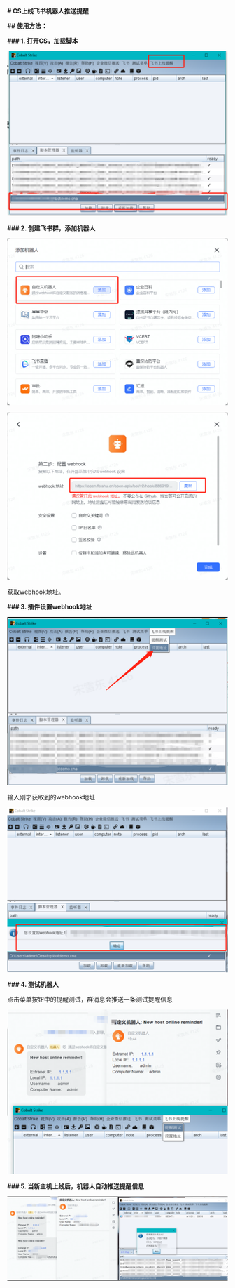 **# CS上线飞书机器人推送提醒**

**## 使用方法：**

**### 1. 打开CS，加载脚本**

![1](readme.assets\1.png)

**### 2. 创建飞书群，添加机器人**

![2](readme.assets\2.png)

![3](readme.assets\3.png)

获取webhook地址。

**### 3. 插件设置webhook地址**

![4](readme.assets\4.png)

输入刚才获取到的webhook地址

![5](readme.assets\5.png)

**### 4. 测试机器人**

点击菜单按钮中的提醒测试，群消息会推送一条测试提醒信息

![6](readme.assets\6.png)

**### 5. 当新主机上线后，机器人自动推送提醒信息**

![7](readme.assets\7.png)

